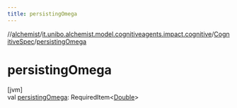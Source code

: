 ```yaml
---
title: persistingOmega
---
```

//[alchemist](../../../index.html)/[it.unibo.alchemist.model.cognitiveagents.impact.cognitive](../index.html)/[CognitiveSpec](index.html)/[persistingOmega](persisting-omega.html)



# persistingOmega



[jvm]\
val [persistingOmega](persisting-omega.html): RequiredItem<[Double](https://kotlinlang.org/api/latest/jvm/stdlib/kotlin/-double/index.html)>





